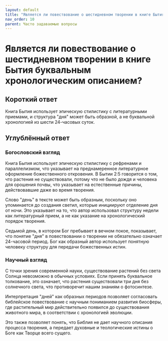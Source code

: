 ```yaml
---
layout: default
title: "Является ли повествование о шестидневном творении в книге Бытия буквальным хронологическим описанием?"
nav_order: 10
parent: Часто задаваемые вопросы
---
```


# Является ли повествование о шестидневном творении в книге Бытия буквальным хронологическим описанием?

## Короткий ответ

Книга Бытия использует эпическую стилистику с литературными приемами, и структура "дня" может быть образной, а не буквальной хронологией из шести 24-часовых суток.

## Углублённый ответ

### Богословский взгляд

Книга Бытия использует эпическую стилистику с рефренами и параллелизмом, что указывает на преднамеренное литературное оформление божественного откровения. В Бытии 2:5 говорится о том, что растения не существовали, потому что не было дождя и человека для орошения почвы, что указывает на естественные причины, действовавшие даже во время творения.

Слово "день" в тексте может быть образным, поскольку оно упоминается до создания светил, которые инициируют отделение дня от ночи. Это указывает на то, что автор использовал структуру недели как литературный прием, а не как указание на хронологический порядок творения.

Седьмой день, в котором Бог пребывает в вечном покое, показывает, что понятие "дня" в повествовании о творении не обязательно означает 24-часовой период. Бог как образный автор использует понятную человеку структуру для передачи божественных истин.

### Научный взгляд

С точки зрения современной науки, существование растений без света Солнца невозможно в обычных условиях. Если принять буквальное толкование, это означает, что растения существовали три дня без солнечного света, что противоречит нашим знаниям о фотосинтезе.

Интерпретация "дней" как образных периодов позволяет согласовать библейское повествование с научным пониманием развития биосферы, где растительный мир действительно появился до существования животного мира, в соответствии с хронологией эволюции.

Это также позволяет понять, что Библия не дает научного описания процесса творения, а передает духовные и теологические истины о Боге как Творце всего сущего.